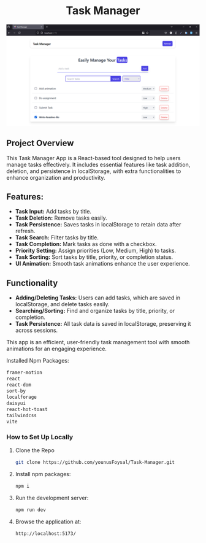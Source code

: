 

<h1 align="center">Task Manager</h1>

<p align="center">
  <img src="public/Taskmanager.png" alt="Dream Job Client">
</p>


## Project Overview
This Task Manager App is a React-based tool designed to help users manage tasks effectively.
It includes essential features like task addition, deletion, and persistence in localStorage,
with extra functionalities to enhance organization and productivity.

## Features:
* **Task Input:** Add tasks by title.
* **Task Deletion:** Remove tasks easily.
* **Task Persistence:** Saves tasks in localStorage to retain data after refresh.
* **Task Search:** Filter tasks by title.
* **Task Completion:** Mark tasks as done with a checkbox.
* **Priority Setting:** Assign priorities (Low, Medium, High) to tasks.
* **Task Sorting:** Sort tasks by title, priority, or completion status.
* **UI Animation:** Smooth task animations enhance the user experience.

## Functionality
* **Adding/Deleting Tasks:** Users can add tasks, which are saved in localStorage, and delete tasks easily.
* **Searching/Sorting:** Find and organize tasks by title, priority, or completion.
* **Task Persistence:** All task data is saved in localStorage, preserving it across sessions.

This app is an efficient, user-friendly task management tool with smooth animations for an engaging experience.




Installed Npm Packages:
```
framer-motion
react
react-dom
sort-by
localforage
daisyui
react-hot-toast
tailwindcss
vite
```

### How to Set Up Locally

1. Clone the Repo 
    ```sh
   git clone https://github.com/younusFoysal/Task-Manager.git
   ```
2. Install npm packages:
    ```sh
    npm i
    ```
2. Run the development server:
    ```sh
    npm run dev
    ```
3. Browse the application at:
    ```sh
    http://localhost:5173/
    ```